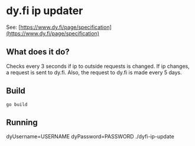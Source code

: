 # dy.fi ip updater

See: [https://www.dy.fi/page/specification](https://www.dy.fi/page/specification)

## What does it do?

Checks every 3 seconds if ip to outside requests is changed. If ip changes, a request is sent to dy.fi.
Also, the request to dy.fi is made every 5 days.

## Build

`go build`

## Running

dyUsername=USERNAME dyPassword=PASSWORD ./dyfi-ip-update
